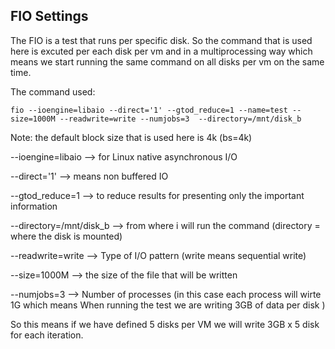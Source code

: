 ## FIO Settings

The FIO is a test that runs per specific disk. So the command that is used here is excuted per each disk per vm and in a multiprocessing way which means we start running the same command on all disks per vm on the same time.

The command used:

`fio --ioengine=libaio --direct='1' --gtod_reduce=1 --name=test --size=1000M --readwrite=write --numjobs=3  --directory=/mnt/disk_b`

Note: the default block size that is used here is 4k (bs=4k)

--ioengine=libaio --> for Linux native asynchronous I/O

--direct='1'      --> means non buffered IO

--gtod_reduce=1   --> to reduce results for presenting only the important information

--directory=/mnt/disk_b --> from where i will run the command (directory = where the disk is mounted)

--readwrite=write --> Type of I/O pattern (write means sequential write)

--size=1000M      --> the size of the file that will be written

--numjobs=3       --> Number of processes (in this case each process will wirte 1G which means When running the test we are writing 3GB of data per disk )

So this means if we have defined 5 disks per VM we will write 3GB x 5 disk for each iteration.